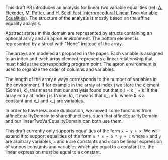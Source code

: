 This draft PR introduces an analysis for linear two variable equalities (ref: [A. Flexeder, M. Petter, and H. Seidl Fast Interprocedural Linear Two-Variable Equalities](http://doi.acm.org/10.1145/2049706.2049710)). The structure of the analysis is mostly based on the affine equality analysis.

Abstract states in this domain are represented by structs containing an optional array and an apron environment. 
The bottom element is represented by a struct with "None" instead of the array.

The arrays are modeled as proposed in the paper: Each variable is assigned to an index and each array element represents a linear relationship that must hold at the corresponding program point.
The apron environment is used to organize the order of columns and variables.

The length of the array always corresponds to the number of variables in the environment.
If for example in the array at index j we store the element (Some i, k), this means that our analysis found out that x_i = x_j + k. If the array entry at index j is (None, k), it means that x_j = k, where k is a constant and x_i and x_j are variables.

In order to have less code duplication, we moved some functions from affineEqualityDomain to sharedFunctions, such that affineEqualityDomain and our linearTwoVarEqualityDomain can both use them.

This draft currently only supports equalities of the form `x = y + x`. We will extend it to support equalities of the form `a * x = b * y + c` where `x` and `y` are arbitrary variables, `a` and `b` are constants and `c` can be linear expression of various constants and variables which are equal to a constant i.e. the linear expression must be equal to a constant.